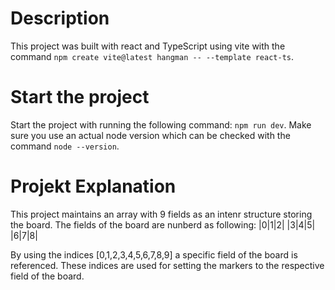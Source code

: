 # Description

This project was built with react and TypeScript using vite with the command `npm create vite@latest hangman -- --template react-ts`.

# Start the project
Start the project with running the following command: `npm run dev`.
Make sure you use an actual node version which can be checked with the command `node --version`.

# Projekt Explanation

This project maintains an array with 9 fields as an intenr structure storing the board.
The fields of the board are nunberd as following:
|0|1|2|
|3|4|5|
|6|7|8|

By using the indices [0,1,2,3,4,5,6,7,8,9] a specific field of the board is referenced.
These indices are used for setting the markers to the respective field of the board.